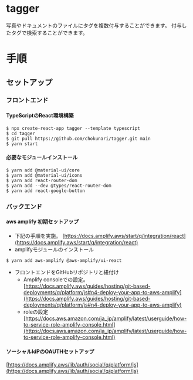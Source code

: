# tagger
写真やドキュメントのファイルにタグを複数付与することができます。
付与したタグで検索することができます。

# 手順
## セットアップ
### フロントエンド
#### TypeScriptのReact環境構築
```
$ npx create-react-app tagger --template typescript
$ cd tagger
$ git pull https://github.com/chokunari/tagger.git main
$ yarn start
```

#### 必要なモジュールインストール
```
$ yarn add @material-ui/core
$ yarn add @material-ui/icons
$ yarn add react-router-dom
$ yarn add --dev @types/react-router-dom
$ yarn add react-google-button

```

### バックエンド
#### aws amplify 初期セットアップ
- 下記の手順を実施。
[https://docs.amplify.aws/start/q/integration/react](https://docs.amplify.aws/start/q/integration/react)
- amplifyモジュールのインストール

```
$ yarn add aws-amplify @aws-amplify/ui-react

```

- フロントエンドをGitHubリポジトリと紐付け
    - Amplify consoleでの設定。
    [https://docs.amplify.aws/guides/hosting/git-based-deployments/q/platform/js#n4-deploy-your-app-to-aws-amplify](https://docs.amplify.aws/guides/hosting/git-based-deployments/q/platform/js#n4-deploy-your-app-to-aws-amplify)
    - roleの設定
    [https://docs.aws.amazon.com/ja_jp/amplify/latest/userguide/how-to-service-role-amplify-console.html](https://docs.aws.amazon.com/ja_jp/amplify/latest/userguide/how-to-service-role-amplify-console.html)

#### ソーシャルIdPのOAUTHセットアップ
[https://docs.amplify.aws/lib/auth/social/q/platform/js](https://docs.amplify.aws/lib/auth/social/q/platform/js)


